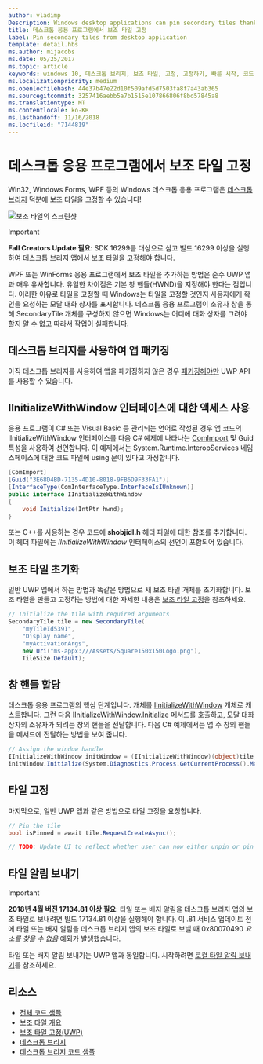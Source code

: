 ```yaml
---
author: vladimp
Description: Windows desktop applications can pin secondary tiles thanks to the Desktop Bridge!
title: 데스크톱 응용 프로그램에서 보조 타일 고정
label: Pin secondary tiles from desktop application
template: detail.hbs
ms.author: mijacobs
ms.date: 05/25/2017
ms.topic: article
keywords: windows 10, 데스크톱 브리지, 보조 타일, 고정, 고정하기, 빠른 시작, 코드 샘플, 예, 보조타일, 데스크톱 응용 프로그램, win32, winforms, wpf
ms.localizationpriority: medium
ms.openlocfilehash: 44e37b47e22d10f509afd5d7503fa8f7a43ab365
ms.sourcegitcommit: 3257416aebb5a7b1515e107866806f8bd57845a8
ms.translationtype: MT
ms.contentlocale: ko-KR
ms.lasthandoff: 11/16/2018
ms.locfileid: "7144819"
---
```

# <a name="pin-secondary-tiles-from-desktop-application"></a>데스크톱 응용 프로그램에서 보조 타일 고정


Win32, Windows Forms, WPF 등의 Windows 데스크톱 응용 프로그램은 [데스크톱 브리지](https://developer.microsoft.com/windows/bridges/desktop) 덕분에 보조 타일을 고정할 수 있습니다!

![보조 타일의 스크린샷](images/secondarytiles.png)

> [!IMPORTANT]
> **Fall Creators Update 필요**: SDK 16299를 대상으로 삼고 빌드 16299 이상을 실행하여 데스크톱 브리지 앱에서 보조 타일을 고정해야 합니다.

WPF 또는 WinForms 응용 프로그램에서 보조 타일을 추가하는 방법은 순수 UWP 앱과 매우 유사합니다. 유일한 차이점은 기본 창 핸들(HWND)을 지정해야 한다는 점입니다. 이러한 이유로 타일을 고정할 때 Windows는 타일을 고정할 것인지 사용자에게 확인을 요청하는 모달 대화 상자를 표시합니다. 데스크톱 응용 프로그램이 소유자 창을 통해 SecondaryTile 개체를 구성하지 않으면 Windows는 어디에 대화 상자를 그려야 할지 알 수 없고 따라서 작업이 실패합니다.


## <a name="package-your-app-with-desktop-bridge"></a>데스크톱 브리지를 사용하여 앱 패키징

아직 데스크톱 브리지를 사용하여 앱을 패키징하지 않은 경우 [패키징해야만](https://docs.microsoft.com/windows/uwp/porting/desktop-to-uwp-root) UWP API를 사용할 수 있습니다.


## <a name="enable-access-to-iinitializewithwindow-interface"></a>IInitializeWithWindow 인터페이스에 대한 액세스 사용

응용 프로그램이 C# 또는 Visual Basic 등 관리되는 언어로 작성된 경우 앱 코드의 IInitializeWithWindow 인터페이스를 다음 C# 예제에 나타나는 [ComImport](https://msdn.microsoft.com/library/system.runtime.interopservices.comimportattribute.aspx) 및 Guid 특성을 사용하여 선언합니다. 이 예제에서는 System.Runtime.InteropServices 네임스페이스에 대한 코드 파일에 using 문이 있다고 가정합니다.

```csharp
[ComImport]
[Guid("3E68D4BD-7135-4D10-8018-9FB6D9F33FA1")]
[InterfaceType(ComInterfaceType.InterfaceIsIUnknown)]
public interface IInitializeWithWindow
{
    void Initialize(IntPtr hwnd);
}
```

또는 C++를 사용하는 경우 코드에 **shobjidl.h** 헤더 파일에 대한 참조를 추가합니다. 이 헤더 파일에는 *IInitializeWithWindow* 인터페이스의 선언이 포함되어 있습니다.


## <a name="initialize-the-secondary-tile"></a>보조 타일 초기화

일반 UWP 앱에서 하는 방법과 똑같은 방법으로 새 보조 타일 개체를 초기화합니다. 보조 타일을 만들고 고정하는 방법에 대한 자세한 내용은 [보조 타일 고정](secondary-tiles-pinning.md)을 참조하세요.

```csharp
// Initialize the tile with required arguments
SecondaryTile tile = new SecondaryTile(
    "myTileId5391",
    "Display name",
    "myActivationArgs",
    new Uri("ms-appx:///Assets/Square150x150Logo.png"),
    TileSize.Default);
```


## <a name="assign-the-window-handle"></a>창 핸들 할당

데스크톱 응용 프로그램의 핵심 단계입니다. 개체를 [IInitializeWithWindow](https://msdn.microsoft.com/library/windows/desktop/hh706981.aspx) 개체로 캐스트합니다. 그런 다음 [IInitializeWithWindow.Initialize](https://msdn.microsoft.com/library/windows/desktop/hh706982.aspx) 메서드를 호출하고, 모달 대화 상자의 소유자가 되려는 창의 핸들을 전달합니다. 다음 C# 예제에서는 앱 주 창의 핸들을 메서드에 전달하는 방법을 보여 줍니다.

```csharp
// Assign the window handle
IInitializeWithWindow initWindow = (IInitializeWithWindow)(object)tile;
initWindow.Initialize(System.Diagnostics.Process.GetCurrentProcess().MainWindowHandle);
```


## <a name="pin-the-tile"></a>타일 고정

마지막으로, 일반 UWP 앱과 같은 방법으로 타일 고정을 요청합니다.

```csharp
// Pin the tile
bool isPinned = await tile.RequestCreateAsync();

// TODO: Update UI to reflect whether user can now either unpin or pin
```


## <a name="send-tile-notifications"></a>타일 알림 보내기

> [!IMPORTANT]
> **2018년 4월 버전 17134.81 이상 필요**: 타일 또는 배지 알림을 데스크톱 브리지 앱의 보조 타일로 보내려면 빌드 17134.81 이상을 실행해야 합니다. 이 .81 서비스 업데이트 전에 타일 또는 배지 알림을 데스크톱 브리지 앱의 보조 타일로 보낼 때 0x80070490 *요소를 찾을 수 없음* 예외가 발생했습니다.

타일 또는 배지 알림 보내기는 UWP 앱과 동일합니다. 시작하려면 [로컬 타일 알림 보내기](sending-a-local-tile-notification.md)를 참조하세요.


## <a name="resources"></a>리소스

* [전체 코드 샘플](https://github.com/Microsoft/DesktopBridgeToUWP-Samples/tree/master/Samples/SecondaryTileSample)
* [보조 타일 개요](secondary-tiles.md)
* [보조 타일 고정(UWP)](secondary-tiles-pinning.md)
* [데스크톱 브리지](https://developer.microsoft.com/windows/bridges/desktop)
* [데스크톱 브리지 코드 샘플](https://github.com/Microsoft/DesktopBridgeToUWP-Samples)